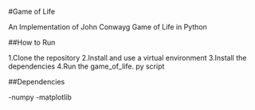 #Game of Life 

An Implementation of John Conwayg Game of Life in Python 

##How to Run 

1.Clone the repository 
2.Install and use a virtual environment 
3.Install the dependencies 
4.Run the game_of_life. py script 

##Dependencies 

-numpy 
-matplotlib 

